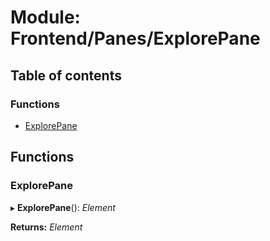 # Module: Frontend/Panes/ExplorePane

## Table of contents

### Functions

- [ExplorePane](frontend_panes_explorepane.md#explorepane)

## Functions

### ExplorePane

▸ **ExplorePane**(): _Element_

**Returns:** _Element_
